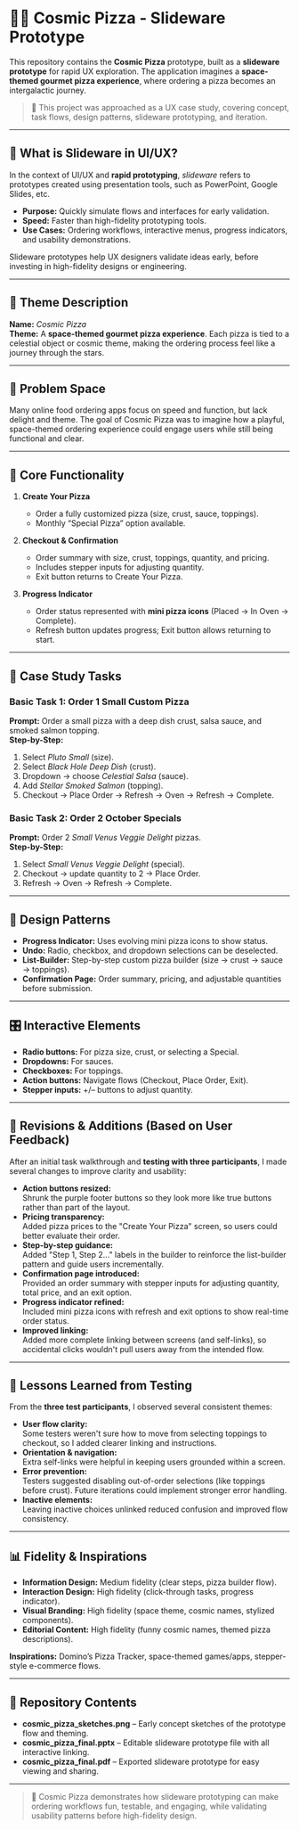 # 🍕🌌 Cosmic Pizza - Slideware Prototype  

This repository contains the **Cosmic Pizza** prototype, built as a **slideware prototype** for rapid UX exploration. The application imagines a **space-themed gourmet pizza experience**, where ordering a pizza becomes an intergalactic journey.  

> 📌 This project was approached as a UX case study, covering concept, task flows, design patterns, slideware prototyping, and iteration.  

---

## 📝 What is Slideware in UI/UX?  

In the context of UI/UX and **rapid prototyping**, *slideware* refers to prototypes created using presentation tools, such as PowerPoint, Google Slides, etc.  

- **Purpose:** Quickly simulate flows and interfaces for early validation.  
- **Speed:** Faster than high-fidelity prototyping tools.  
- **Use Cases:** Ordering workflows, interactive menus, progress indicators, and usability demonstrations.  

Slideware prototypes help UX designers validate ideas early, before investing in high-fidelity designs or engineering.  

---

## 🚀 Theme Description  

**Name:** *Cosmic Pizza*  
**Theme:** A **space-themed gourmet pizza experience**. Each pizza is tied to a celestial object or cosmic theme, making the ordering process feel like a journey through the stars.  

---

## 🎨 Problem Space  

Many online food ordering apps focus on speed and function, but lack delight and theme. The goal of Cosmic Pizza was to imagine how a playful, space-themed ordering experience could engage users while still being functional and clear.  

---

## 🎯 Core Functionality  

1. **Create Your Pizza**  
   - Order a fully customized pizza (size, crust, sauce, toppings).  
   - Monthly “Special Pizza” option available.  

2. **Checkout & Confirmation**  
   - Order summary with size, crust, toppings, quantity, and pricing.  
   - Includes stepper inputs for adjusting quantity.  
   - Exit button returns to Create Your Pizza.  

3. **Progress Indicator**  
   - Order status represented with **mini pizza icons** (Placed → In Oven → Complete).  
   - Refresh button updates progress; Exit button allows returning to start.  

---

## 📖 Case Study Tasks  

### **Basic Task 1:** Order 1 Small Custom Pizza  
**Prompt:** Order a small pizza with a deep dish crust, salsa sauce, and smoked salmon topping.  
**Step-by-Step:**  
1. Select *Pluto Small* (size).  
2. Select *Black Hole Deep Dish* (crust).  
3. Dropdown → choose *Celestial Salsa* (sauce).  
4. Add *Stellar Smoked Salmon* (topping).  
5. Checkout → Place Order → Refresh → Oven → Refresh → Complete.  

### **Basic Task 2:** Order 2 October Specials  
**Prompt:** Order 2 *Small Venus Veggie Delight* pizzas.  
**Step-by-Step:**  
1. Select *Small Venus Veggie Delight* (special).  
2. Checkout → update quantity to 2 → Place Order.  
3. Refresh → Oven → Refresh → Complete.  

---

## 🧩 Design Patterns  

- **Progress Indicator:** Uses evolving mini pizza icons to show status.  
- **Undo:** Radio, checkbox, and dropdown selections can be deselected.  
- **List-Builder:** Step-by-step custom pizza builder (size → crust → sauce → toppings).  
- **Confirmation Page:** Order summary, pricing, and adjustable quantities before submission.  

---

## 🎛 Interactive Elements  

- **Radio buttons:** For pizza size, crust, or selecting a Special.  
- **Dropdowns:** For sauces.  
- **Checkboxes:** For toppings.  
- **Action buttons:** Navigate flows (Checkout, Place Order, Exit).  
- **Stepper inputs:** +/– buttons to adjust quantity.  

---

## 🔄 Revisions & Additions (Based on User Feedback)  

After an initial task walkthrough and **testing with three participants**, I made several changes to improve clarity and usability:  

- **Action buttons resized:**<br>
Shrunk the purple footer buttons so they look more like true buttons rather than part of the layout.  
- **Pricing transparency:**<br>
Added pizza prices to the "Create Your Pizza" screen, so users could better evaluate their order.  
- **Step-by-step guidance:**<br>
Added "Step 1, Step 2…" labels in the builder to reinforce the list-builder pattern and guide users incrementally.  
- **Confirmation page introduced:**<br>
Provided an order summary with stepper inputs for adjusting quantity, total price, and an exit option.  
- **Progress indicator refined:**<br>
Included mini pizza icons with refresh and exit options to show real-time order status.  
- **Improved linking:**<br>
Added more complete linking between screens (and self-links), so accidental clicks wouldn't pull users away from the intended flow.  

---

## 👥 Lessons Learned from Testing  

From the **three test participants**, I observed several consistent themes:  

- **User flow clarity:**<br>
Some testers weren't sure how to move from selecting toppings to checkout, so I added clearer linking and instructions.  
- **Orientation & navigation:**<br>
Extra self-links were helpful in keeping users grounded within a screen.  
- **Error prevention:**<br>
Testers suggested disabling out-of-order selections (like toppings before crust). Future iterations could implement stronger error handling.  
- **Inactive elements:**<br>
Leaving inactive choices unlinked reduced confusion and improved flow consistency.  

---

## 📊 Fidelity & Inspirations  

- **Information Design:** Medium fidelity (clear steps, pizza builder flow).  
- **Interaction Design:** High fidelity (click-through tasks, progress indicator).  
- **Visual Branding:** High fidelity (space theme, cosmic names, stylized components).  
- **Editorial Content:** High fidelity (funny cosmic names, themed pizza descriptions).  

**Inspirations:** Domino’s Pizza Tracker, space-themed games/apps, stepper-style e-commerce flows.  

---

## 📂 Repository Contents  

- **cosmic_pizza_sketches.png** – Early concept sketches of the prototype flow and theming.
- **cosmic_pizza_final.pptx** – Editable slideware prototype file with all interactive linking.
- **cosmic_pizza_final.pdf** – Exported slideware prototype for easy viewing and sharing.  

---

> 📌 Cosmic Pizza demonstrates how slideware prototyping can make ordering workflows fun, testable, and engaging, while validating usability patterns before high-fidelity design. 
